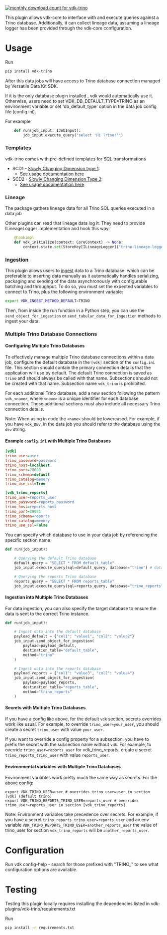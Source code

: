 <a href="https://pypistats.org/packages/vdk-trino" alt="Monthly Downloads">
        <img src="https://img.shields.io/pypi/dm/vdk-trino.svg" alt="monthly download count for vdk-trino"></a>

This plugin allows vdk-core to interface with and execute queries against a Trino database. Additionally, it can collect lineage data, assuming a lineage logger has been provided through the vdk-core configuration.


# Usage

Run
```bash
pip install vdk-trino
```

After this data jobs will have access to Trino database connection managed by Versatile Data Kit SDK.

If it is the only database plugin installed , vdk would automatically use it.
Otherwise, users need to set VDK_DB_DEFAULT_TYPE=TRINO as an environment variable or set 'db_default_type' option in the data job config file (config.ini).

For example

```python
    def run(job_input: IJobInput):
        job_input.execute_query("select 'Hi Trino!'")
```

### Templates

vdk-trino comes with pre-defined templates for SQL transformations

* SCD1 - [Slowly Changing Dimension type 1](https://en.wikipedia.org/wiki/Slowly_changing_dimension#Type_1:_overwrite):
  - [See usage documentation here](src/vdk/plugin/trino/templates/load/dimension/scd1/README.md)
* SCD2 - [Slowly Changing Dimension Type 2](https://en.wikipedia.org/wiki/Slowly_changing_dimension#Type_2:_add_new_row):
  - [See usage documentation here](src/vdk/plugin/trino/templates/load/dimension/scd2/README.md)

### Lineage

The package gathers lineage data for all Trino SQL queries executed in a data job

Other plugins can read that lineage data log it.
They need to provide ILineageLogger implementation and hook this way:
```python
    @hookimpl
    def vdk_initialize(context: CoreContext) -> None:
        context.state.set(StoreKey[ILineageLogger]("trino-lineage-logger"), MyLogger())
```

### Ingestion

This plugin allows users to [ingest](https://github.com/vmware/versatile-data-kit/blob/main/projects/vdk-core/src/vdk/api/job_input.py#L90) data to a Trino database, which can be preferable to inserting data manually as it automatically handles serializing, packaging and sending of the data asynchronously with configurable batching and throughput. To do so, you must set the expected variables to connect to Trino, plus the following environment variable:
```sh
export VDK_INGEST_METHOD_DEFAULT=TRINO
```

Then, from inside the run function in a Python step, you can use the `send_object_for_ingestion` or `send_tabular_data_for_ingestion` methods to ingest your data.

### Multiple Trino Database Connections

#### Configuring Multiple Trino Databases

To effectively manage multiple Trino database connections within a data job,
configure the default database in the `[vdk]` section of the `config.ini` file.
This section should contain the primary connection details that the application will use by default.
The default Trino connection is saved as `trino` and should always be called with that name.
Subsections should not be created with that name. Subsection name `vdk_trino` is prohibited.

For each additional Trino database, add a new section following the pattern `vdk_<name>`,
where `<name>` is a unique identifier for each database connection.
These additional sections must also include all necessary Trino connection details.

Note: When using in code the `<name>` should be lowercased.
For example, if you have `vdk_DEV`, in the data job you should refer to the database using the `dev` string.

#### Example `config.ini` with Multiple Trino Databases

```ini
[vdk]
trino_user=user
trino_password=password
trino_host=localhost
trino_port=28080
trino_schema=default
trino_catalog=memory
trino_use_ssl=True

[vdk_trino_reports]
trino_user=reports_user
trino_password=reports_password
trino_host=reports_host
trino_port=28081
trino_schema=reports
trino_catalog=memory
trino_use_ssl=False
```

You can specify which database to use in your data job by referencing the specific section name.

```python
def run(job_input):

    # Querying the default Trino database
    default_query = "SELECT * FROM default_table"
    job_input.execute_query(sql=default_query, database="trino") # database option can be omitted

    # Querying the reports Trino database
    reports_query = "SELECT * FROM reports_table"
    job_input.execute_query(sql=reports_query, database="trino_reports") # database is mandatory; if omitted query will be executed against default db
```

#### Ingestion into Multiple Trino Databases

For data ingestion, you can also specify the target database to ensure the data is sent to the correct Trino instance.

```python
def run(job_input):

    # Ingest data into the default database
    payload_default = {"col1": "value1", "col2": "value2"}
    job_input.send_object_for_ingestion(
        payload=payload_default,
        destination_table="default_table",
        method="trino"
    )

    # Ingest data into the reports database
    payload_reports = {"col1": "value3", "col2": "value4"}
    job_input.send_object_for_ingestion(
        payload=payload_reports,
        destination_table="reports_table",
        method="trino_reports"
    )
```

#### Secrets with Multiple Trino Databases

If you have a config like above, for the default `vdk` section, secrets overrides work like usual.
For example, to override `trino_user=your_user`, you should create a secret `trino_user` with value `your_user`.

If you want to override a config property for a subsection, you have to prefix the secret
with the subsection name without `vdk`.
For example, to override `trino_user=reports_user` for vdk_trino_reports,
create a secret `trino_reports_trino_user` with value `reports_user`.

#### Environmental variables with Multiple Trino Databases

Environment variables work pretty much the same way as secrets. For the above config:
```shell
export VDK_TRINO_USER=user # overrides trino_user=user in section [vdk] (default trino)
export VDK_TRINO_REPORTS_TRINO_USER=reports_user # overrides trino_user=reports_user in section [vdk_trino_reports]
```

Note: Environment variables take precedence over secrets.
For example, if you have a secret `trino_reports_trino_user=reports_user`
and an env variable `VDK_TRINO_REPORTS_TRINO_USER=another_reports_user` the value of
trino_user for section `vdk_trino_reports` will be `another_reports_user`.

# Configuration

Run vdk config-help - search for those prefixed with "TRINO_" to see what configuration options are available.

# Testing

Testing this plugin locally requires installing the dependencies listed in vdk-plugins/vdk-trino/requirements.txt

Run
```bash
pip install -r requirements.txt
```
